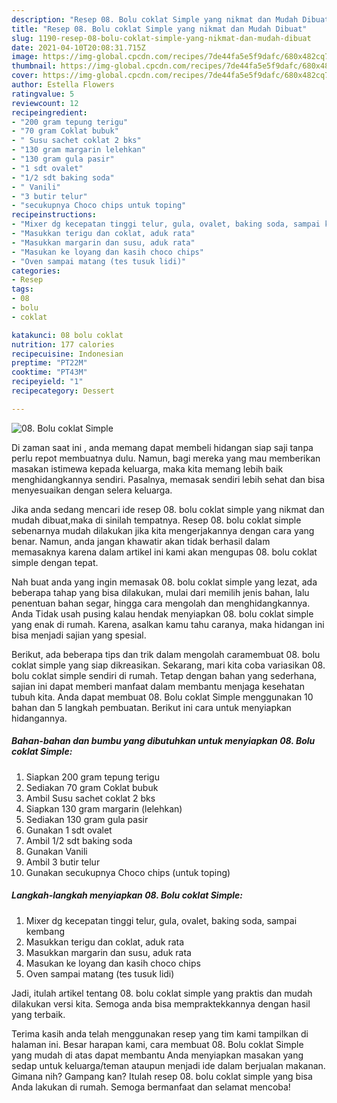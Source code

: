 ```yaml
---
description: "Resep 08. Bolu coklat Simple yang nikmat dan Mudah Dibuat"
title: "Resep 08. Bolu coklat Simple yang nikmat dan Mudah Dibuat"
slug: 1190-resep-08-bolu-coklat-simple-yang-nikmat-dan-mudah-dibuat
date: 2021-04-10T20:08:31.715Z
image: https://img-global.cpcdn.com/recipes/7de44fa5e5f9dafc/680x482cq70/08-bolu-coklat-simple-foto-resep-utama.jpg
thumbnail: https://img-global.cpcdn.com/recipes/7de44fa5e5f9dafc/680x482cq70/08-bolu-coklat-simple-foto-resep-utama.jpg
cover: https://img-global.cpcdn.com/recipes/7de44fa5e5f9dafc/680x482cq70/08-bolu-coklat-simple-foto-resep-utama.jpg
author: Estella Flowers
ratingvalue: 5
reviewcount: 12
recipeingredient:
- "200 gram tepung terigu"
- "70 gram Coklat bubuk"
- " Susu sachet coklat 2 bks"
- "130 gram margarin lelehkan"
- "130 gram gula pasir"
- "1 sdt ovalet"
- "1/2 sdt baking soda"
- " Vanili"
- "3 butir telur"
- "secukupnya Choco chips untuk toping"
recipeinstructions:
- "Mixer dg kecepatan tinggi telur, gula, ovalet, baking soda, sampai kembang"
- "Masukkan terigu dan coklat, aduk rata"
- "Masukkan margarin dan susu, aduk rata"
- "Masukan ke loyang dan kasih choco chips"
- "Oven sampai matang (tes tusuk lidi)"
categories:
- Resep
tags:
- 08
- bolu
- coklat

katakunci: 08 bolu coklat 
nutrition: 177 calories
recipecuisine: Indonesian
preptime: "PT22M"
cooktime: "PT43M"
recipeyield: "1"
recipecategory: Dessert

---
```



![08. Bolu coklat Simple](https://img-global.cpcdn.com/recipes/7de44fa5e5f9dafc/680x482cq70/08-bolu-coklat-simple-foto-resep-utama.jpg)

Di zaman  saat ini , anda memang dapat membeli hidangan siap saji tanpa perlu repot membuatnya dulu. Namun, bagi mereka yang mau memberikan masakan istimewa kepada keluarga, maka kita memang lebih baik menghidangkannya sendiri. Pasalnya, memasak sendiri lebih sehat dan bisa menyesuaikan dengan selera keluarga.

Jika anda sedang mencari ide resep 08. bolu coklat simple yang nikmat dan mudah dibuat,maka di sinilah tempatnya. Resep 08. bolu coklat simple  sebenarnya mudah dilakukan jika kita mengerjakannya dengan cara yang benar. Namun, anda jangan khawatir akan tidak berhasil dalam memasaknya 
karena dalam artikel ini kami akan mengupas 08. bolu coklat simple dengan tepat.  



Nah buat anda yang ingin memasak 08. bolu coklat simple yang lezat, ada beberapa tahap yang bisa dilakukan, mulai dari memilih jenis bahan, lalu penentuan bahan segar, hingga cara mengolah dan menghidangkannya. Anda Tidak usah pusing kalau hendak menyiapkan 08. bolu coklat simple yang enak di rumah. Karena, asalkan kamu  tahu caranya, maka hidangan ini bisa menjadi sajian yang spesial.

Berikut, ada beberapa tips dan trik dalam mengolah caramembuat 08. bolu coklat simple yang siap dikreasikan. Sekarang, mari kita coba variasikan 08. bolu coklat simple sendiri di rumah. Tetap dengan bahan yang sederhana, sajian ini dapat memberi manfaat dalam membantu menjaga kesehatan tubuh kita. Anda dapat membuat 08. Bolu coklat Simple menggunakan 10 bahan dan 5 langkah pembuatan. Berikut ini cara untuk menyiapkan hidangannya.

<!--inarticleads1-->

##### Bahan-bahan dan bumbu yang dibutuhkan untuk menyiapkan 08. Bolu coklat Simple:

1. Siapkan 200 gram tepung terigu
1. Sediakan 70 gram Coklat bubuk
1. Ambil  Susu sachet coklat 2 bks
1. Siapkan 130 gram margarin (lelehkan)
1. Sediakan 130 gram gula pasir
1. Gunakan 1 sdt ovalet
1. Ambil 1/2 sdt baking soda
1. Gunakan  Vanili
1. Ambil 3 butir telur
1. Gunakan secukupnya Choco chips (untuk toping)




<!--inarticleads2-->

##### Langkah-langkah menyiapkan 08. Bolu coklat Simple:

1. Mixer dg kecepatan tinggi telur, gula, ovalet, baking soda, sampai kembang
1. Masukkan terigu dan coklat, aduk rata
1. Masukkan margarin dan susu, aduk rata
1. Masukan ke loyang dan kasih choco chips
1. Oven sampai matang (tes tusuk lidi)




Jadi, itulah artikel tentang  08. bolu coklat simple  yang praktis dan mudah dilakukan versi kita. Semoga anda bisa mempraktekkannya dengan hasil yang terbaik. 

Terima kasih anda telah menggunakan resep yang tim kami tampilkan di halaman ini. Besar harapan kami, cara membuat  08. Bolu coklat Simple yang mudah di atas dapat membantu Anda menyiapkan masakan yang sedap untuk keluarga/teman ataupun menjadi ide dalam berjualan makanan. Gimana nih? Gampang kan? Itulah resep 08. bolu coklat simple yang bisa Anda lakukan di rumah. Semoga bermanfaat dan selamat mencoba!

